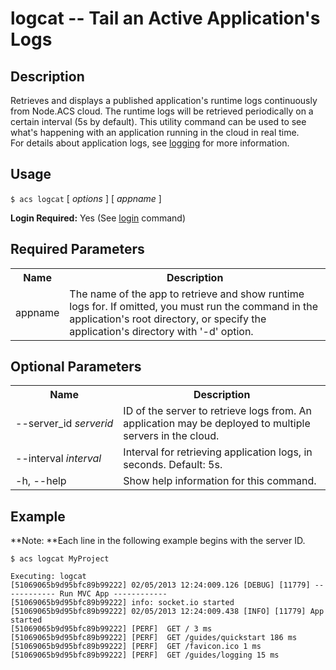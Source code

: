 
# logcat -- Tail an Active Application's Logs

## Description

Retrieves and displays a published application's runtime logs continuously from
Node.ACS cloud. The runtime logs will be retrieved periodically on a certain
interval (5s by default). This utility command can be used to see
what's happening with an application running in the cloud in real time.  
For details about application logs, see [logging](#!/guide/logging) for more
information.

## Usage

`$ acs logcat` [ _options_ ] [ _appname_ ]

**Login Required:** Yes (See [login](#!/guide/node_cli_login) command)

## Required Parameters

<table class="doc-table">
    <tbody>
        <tr>
            <th>Name</th>
            <th>Description</th>
        </tr>
        <tr>
            <td>appname</td>
            <td>The name of the app to retrieve and show runtime logs for. If omitted, you must run the command in the application's root directory,
                 or specify the application's directory with '-d' option.</td>
        </tr>
    </tbody>
</table>

## Optional Parameters

<table class="doc-table">
    <tbody>
        <tr>
            <th>Name</th>
            <th>Description</th>
        </tr>
        <tr>
            <td nowrap>--server_id <i>serverid</i></td>
            <td>ID of the server to retrieve logs from. An application may be deployed to multiple servers in the cloud.</td>
        </tr>
        <tr>
            <td>--interval <i>interval</i></td>
            <td>Interval for retrieving application logs, in seconds.  Default: 5s.</td>
        </tr>
        <tr>
            <td>-h, --help</td>
            <td>Show help information for this command.</td>
        </tr>
    </tbody>
</table>

## Example

**Note: **Each line in the following example begins with the server ID.
    
    
    $ acs logcat MyProject
    
    Executing: logcat
    [51069065b9d95bfc89b99222] 02/05/2013 12:24:009.126 [DEBUG] [11779] ------------ Run MVC App ------------
    [51069065b9d95bfc89b99222] info: socket.io started
    [51069065b9d95bfc89b99222] 02/05/2013 12:24:009.438 [INFO] [11779] App started
    [51069065b9d95bfc89b99222] [PERF]  GET / 3 ms
    [51069065b9d95bfc89b99222] [PERF]  GET /guides/quickstart 186 ms
    [51069065b9d95bfc89b99222] [PERF]  GET /favicon.ico 1 ms
    [51069065b9d95bfc89b99222] [PERF]  GET /guides/logging 15 ms
    
    


